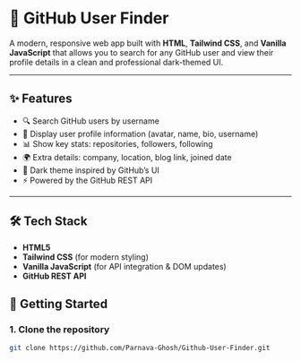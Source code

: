 # 🚀 GitHub User Finder

A modern, responsive web app built with **HTML**, **Tailwind CSS**, and **Vanilla JavaScript** that allows you to search for any GitHub user and view their profile details in a clean and professional dark-themed UI.

---

## ✨ Features
- 🔍 Search GitHub users by username  
- 👤 Display user profile information (avatar, name, bio, username)  
- 📊 Show key stats: repositories, followers, following  
- 🌍 Extra details: company, location, blog link, joined date  
- 🎨 Dark theme inspired by GitHub’s UI  
- ⚡ Powered by the GitHub REST API  

---

## 🛠️ Tech Stack
- **HTML5**
- **Tailwind CSS** (for modern styling)
- **Vanilla JavaScript** (for API integration & DOM updates)
- **GitHub REST API**


## 🚀 Getting Started

### 1. Clone the repository
```bash
git clone https://github.com/Parnava-Ghosh/Github-User-Finder.git
